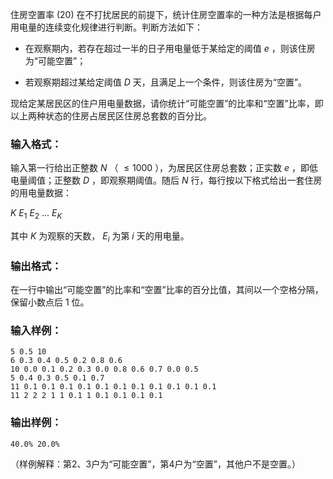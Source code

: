 住房空置率 (20)
在不打扰居民的前提下，统计住房空置率的一种方法是根据每户用电量的连续变化规律进行判断。判断方法如下：

  * 在观察期内，若存在超过一半的日子用电量低于某给定的阈值 $e$ ，则该住房为“可能空置”；

  * 若观察期超过某给定阈值 $D$ 天，且满足上一个条件，则该住房为“空置”。

现给定某居民区的住户用电量数据，请你统计“可能空置”的比率和“空置”比率，即以上两种状态的住房占居民区住房总套数的百分比。

### 输入格式：

输入第一行给出正整数 $N$ （ $\le 1000$ ），为居民区住房总套数；正实数 $e$ ，即低电量阈值；正整数 $D$ ，即观察期阈值。随后 $N$
行，每行按以下格式给出一套住房的用电量数据：

$K$ $E_1$ $E_2$ ... $E_K$

其中 $K$ 为观察的天数， $E_i$ 为第 $i$ 天的用电量。

### 输出格式：

在一行中输出“可能空置”的比率和“空置”比率的百分比值，其间以一个空格分隔，保留小数点后 1 位。

### 输入样例：

    
    
    5 0.5 10
    6 0.3 0.4 0.5 0.2 0.8 0.6
    10 0.0 0.1 0.2 0.3 0.0 0.8 0.6 0.7 0.0 0.5
    5 0.4 0.3 0.5 0.1 0.7
    11 0.1 0.1 0.1 0.1 0.1 0.1 0.1 0.1 0.1 0.1 0.1
    11 2 2 2 1 1 0.1 1 0.1 0.1 0.1 0.1
    

### 输出样例：

    
    
    40.0% 20.0%
    

（样例解释：第2、3户为“可能空置”，第4户为“空置”，其他户不是空置。）

